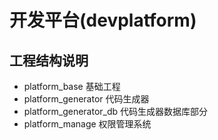 # 开发平台(devplatform)

## 工程结构说明
* platform_base 基础工程
* platform_generator 代码生成器
* platform_generator_db 代码生成器数据库部分
* platform_manage 权限管理系统
